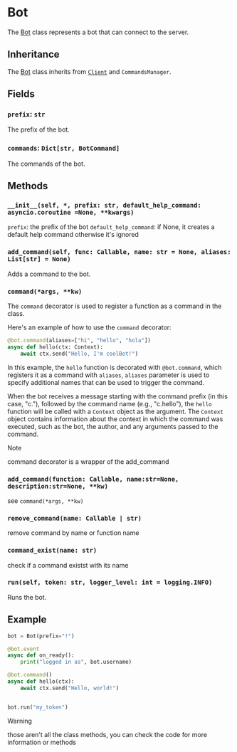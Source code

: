 # Bot

The [Bot](https://github.com/programminglaboratorys/nin0lib/blob/main/nin0lib/bot.py#L33) class represents a bot that can connect to the server.

## Inheritance

The [Bot](https://github.com/programminglaboratorys/nin0lib/blob/main/nin0lib/bot.py#L33) class inherits from [`Client`](https://github.com/programminglaboratorys/nin0lib/blob/main/nin0lib.docs/client.md) and `CommandsManager`.

## Fields

### `prefix`: `str`

The prefix of the bot.

### `commands`: `Dict[str, BotCommand]`

The commands of the bot.

## Methods

### `__init__(self, *, prefix: str, default_help_command: asyncio.coroutine =None, **kwargs)`

`prefix`: the prefix of the bot
`default_help_command`: if None, it creates a default help command otherwise it's ignored

### `add_command(self, func: Callable, name: str = None, aliases: List[str] = None)`

Adds a command to the bot.

### `command(*args, **kw)`

The `command` decorator is used to register a function as a command in the class.

Here's an example of how to use the `command` decorator:

```python
@bot.command(aliases=["hi", "hello", "hola"])
async def hello(ctx: Context):
    await ctx.send("Hello, I'm coolBot!")
```

In this example, the `hello` function is decorated with `@bot.command`, which registers it as a command with `aliases`, `aliases` parameter is used to specify additional names that can be used to trigger the command.

When the bot receives a message starting with the command prefix (in this case, "c."), followed by the command name (e.g., "c.hello"), the `hello` function will be called with a `Context` object as the argument. The `Context` object contains information about the context in which the command was executed, such as the bot, the author, and any arguments passed to the command.

> [!NOTE]
> command decorator is a wrapper of the add_command

### `add_command(function: Callable, name:str=None, description:str=None, **kw)`

see `command(*args, **kw)`

### `remove_command(name: Callable | str)`

remove command by name or function name

### `command_exist(name: str)`

check if a command existst with its name

### `run(self, token: str, logger_level: int = logging.INFO)`

Runs the bot.

## Example

```python
bot = Bot(prefix="!")

@bot.event
async def on_ready():
    print("logged in as", bot.username)

@bot.command()
async def hello(ctx):
    await ctx.send("Hello, world!")


bot.run("my_token")
```

> [!WARNING]
> those aren't all the class methods, you can check the code for more information or methods

